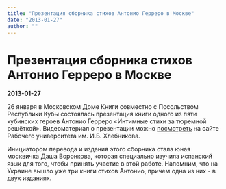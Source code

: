 ```yaml
---
title: "Презентация сборника стихов Антонио Герреро в Москве"
date: "2013-01-27"
author: ""
---
```


# Презентация сборника стихов Антонио Герреро в Москве

**2013-01-27** 

26 января в Московском Доме Книги совместно с Посольством Республики Кубы состоялась презентация книги одного из пяти кубинских героев Антонио Герреро «Интимные стихи за тюремной решёткой». Видеоматериал о презентации можно [посмотреть](http://prometej.info/new/goloscubi/4473-prezentacia.html) на сайте Рабочего университета им. И.Б. Хлебникова.

Инициатором перевода и издания этого сборника стала юная москвичка Даша Воронкова, которая специально изучила испанский язык для того, чтобы принять участие в этой работе. Напомним, что на Украине вышло уже три книги стихов Антонио, причем одна из них - в двух изданиях.